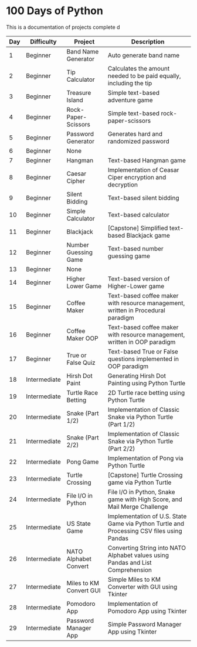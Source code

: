 # 100 Days of Python

This is a documentation of projects complete  d
  
| Day | Difficulty    | Project                 | Description | 
| -   | -             | -                       | - | 
|   1 | Beginner      | Band Name Generator     | Auto generate band name |
|   2 | Beginner      | Tip Calculator          | Calculates the amount needed to be paid equally, including the tip |
|   3 | Beginner      | Treasure Island         | Simple text-based adventure game |
|   4 | Beginner      | Rock-Paper-Scissors     | Simple text-based rock-paper-scissors |
|   5 | Beginner      | Password Generator      | Generates hard and randomized password |
|   6 | Beginner      | None                    | |
|   7 | Beginner      | Hangman                 | Text-based Hangman game |
|   8 | Beginner      | Caesar Cipher           | Implementation of Ceasar Ciper encryption and decryption |
|   9 | Beginner      | Silent Bidding          | Text-based silent bidding |
|  10 | Beginner      | Simple Calculator       | Text-based calculator |
|  11 | Beginner      | Blackjack               | [Capstone] Simplified text-based Blackjack game |
|  12 | Beginner      | Number Guessing Game    | Text-based number guessing game |
|  13 | Beginner      | None                    | |
|  14 | Beginner      | Higher Lower Game       | Text-based version of Higher-Lower game |
|  15 | Beginner      | Coffee Maker            | Text-based coffee maker with resource management, written in Procedural paradigm |
|  16 | Beginner      | Coffee Maker OOP        | Text-based coffee maker with resource management, written in OOP paradigm | 
|  17 | Beginner      | True or False Quiz      | Text-based True or False questions implemented in OOP paradigm |
|  18 | Intermediate  | Hirsh Dot Paint         | Generating Hirsh Dot Painting using Python Turtle | 
|  19 | Intermediate  | Turtle Race Betting     | 2D Turtle race betting using Python Turtle | 
|  20 | Intermediate  | Snake (Part 1/2)        | Implementation of Classic Snake via Python Turtle (Part 1/2) |
|  21 | Intermediate  | Snake (Part 2/2)        | Implementation of Classic Snake via Python Turtle (Part 2/2) |
|  22 | Intermediate  | Pong Game               | Implementation of Pong via Python Turtle |
|  23 | Intermediate  | Turtle Crossing         | [Capstone] Turtle Crossing game via Python Turtle |
|  24 | Intermediate  | File I/O in Python      | File I/O in Python, Snake game with High Score, and Mail Merge Challenge |
|  25 | Intermediate  | US State Game           | Implementation of U.S. State Game via Python Turtle and Processing CSV files using Pandas |
|  26 | Intermediate  | NATO Alphabet Convert   | Converting String into NATO Alphabet values using Pandas and List Comprehension |
|  27 | Intermediate  | Miles to KM Convert GUI | Simple Miles to KM Converter with GUI using Tkinter |
|  28 | Intermediate  | Pomodoro App            | Implementation of Pomodoro App using Tkinter |
|  29 | Intermediate  | Password Manager App    | Simple Password Manager App using Tkinter |